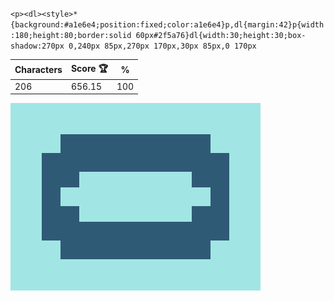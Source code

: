 `<p><dl><style>*{background:#a1e6e4;position:fixed;color:a1e6e4}p,dl{margin:42}p{width:180;height:80;border:solid 60px#2f5a76}dl{width:30;height:30;box-shadow:270px 0,240px 85px,270px 170px,30px 85px,0 170px`

| Characters | Score 🏆 | %   |
| ---------- | -------- | --- |
| 206        | 656.15   | 100 |

![](/2025/Jan2025/23/20250123.png)

